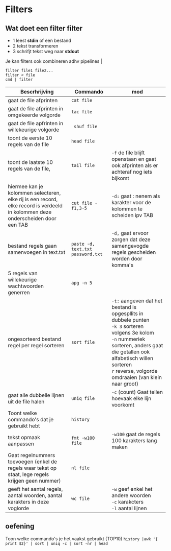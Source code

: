 # Filters
## Wat doet een filter filter
- 1 leest **stdin** of een bestand
- 2 tekst transformeren
- 3 schrifjt tekst weg naar **stdout**  

Je kan filters ook combineren adhv pipelines |

```console 
filter file1 file2...
filter < file
cmd | filter

```

|Bescrhrijving| Commando | mod|
|---|---|---|
| gaat de file afprinten|`cat file `|
| gaat de file afprinten in omgekeerde volgorde|`tac file`|
| gaat de file apfrinten in willekeurige volgorde|` shuf file`|
| toont de eerste 10 regels van de file|`head file`|
| toont de laatste 10 regels van de file,|`tail file`| `-f` de file blijft openstaan en gaat ook afprinten als er achteraf nog iets bijkomt| 
| hiermee kan je kolommen selecteren, elke rij is een record, elke record is verdeeld in kolommen deze onderscheiden door een TAB|`cut file -f1,3-5`| `-d:` gaat : nenem als karakter voor de kolommen te scheiden ipv TAB|
|bestand regels gaan samenvoegen in text.txt|`paste -d, text.txt password.txt`|`-d,` gaat ervoor zorgen dat deze samengevogde regels gescheiden worden door komma's|
| 5 regels van willekeurige wachtwoorden generren|`apg -n 5`|
|ongesorteerd bestand regel per regel sorteren |`sort file `| `-t:` aangeven dat het bestand is opgespllits in dubbele punten <br>`-k 3` sorteren volgens 3e kolom <br>`-n` nummeriek sorteren, anders gaat die getallen ook alfabetisch willen sorteren <br> `r` reverse, volgorde omdraaien (van klein naar groot)|
|gaat alle dubbelle lijnen uit de file halen| `uniq file`|`-c` (count) Gaat tellen hoevaak elke lijn voorkomt|
|Toont welke commando's dat je gebruikt hebt| `history`|
| tekst opmaak aanpassen | `fmt -w100 file`|`-w100` gaat de regels 100 karakters lang maken|
| Gaat regelnummers toevoegen (enkel de regels waar tekst op staat, lege regels krijgen geen nummer)|`nl file`|
| geeft het aantal regels, aantal woorden, aantal karakters in deze voglorde|`wc file`|`-w` geef enkel het andere woorden <br> `-c` karakcters <br> `-l` aantal lijnen|



## oefening 
Toon welke commando's je het vaakst gebruikt (TOP10)
`history |awk '{ print $2}' | sort | uniq -c | sort -nr | head`
